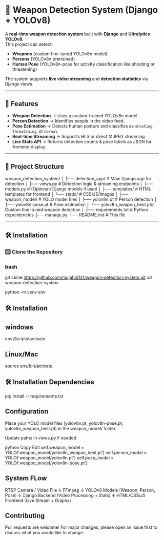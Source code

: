 # 🔫 Weapon Detection System (Django + YOLOv8)

A **real-time weapon detection system** built with **Django** and **Ultralytics YOLOv8**.  
This project can detect:
- **Weapons** (custom fine-tuned YOLOv8n model)
- **Persons** (YOLOv8n pretrained)
- **Human Pose** (YOLOv8n-pose for activity classification like shooting or threatening)

The system supports **live video streaming** and **detection statistics** via Django views.

---

## 🚀 Features
- **Weapon Detection** → Uses a custom-trained YOLOv8n model.
- **Person Detection** → Identifies people in the video feed.
- **Pose Estimation** → Detects human posture and classifies as `shooting`, `threatening`, or `normal`.
- **Real-time Streaming** → Supports HLS or direct MJPEG streaming.
- **Live Stats API** → Returns detection counts & pose labels as JSON for frontend display.

---

## 📂 Project Structure

weapon_detection_system/
│
├── detection_app/ # Main Django app for detection
│ ├── views.py # Detection logic & streaming endpoints
│ ├── models.py # (Optional) Django models if used
│ ├── templates/ # HTML templates for frontend
│ └── static/ # CSS/JS/Images
│
├── weapon_model/ # YOLO model files
│ ├── yolov8n.pt # Person detection
│ ├── yolov8n-pose.pt # Pose estimation
│ └── yolov8n_weapon_best.pt# Custom fine-tuned weapon detection
│
├── requirements.txt # Python dependencies
├── manage.py
└── README.md # This file



---

## 🛠️ Installation

### 1️⃣ Clone the Repository
### bash
git clone https://github.com/mujahid141/weapon-detection-system.git
cd weapon-detection-system


python -m venv env
## 🛠️ Installation
## windows
env\Scripts\activate

## Linux/Mac
source env/bin/activate

## 🛠️ Installation Dependencies

pip install -r requirements.txt



## Configuration
Place your YOLO model files (yolov8n.pt, yolov8n-pose.pt, yolov8n_weapon_best.pt) in the weapon_model/ folder.

Update paths in views.py if needed:

python
Copy
Edit
self.weapon_model = YOLO('weapon_model/yolov8n_weapon_best.pt')
self.person_model = YOLO('weapon_model/yolov8n.pt')
self.pose_model   = YOLO('weapon_model/yolov8n-pose.pt')


## System FLow

RTSP Camera / Video File
        ↓
      FFmpeg
        ↓
     YOLOv8 Models
 (Weapon, Person, Pose)
        ↓
   Django Backend
 (Video Processing + Stats)
        ↓
   HTML/CSS/JS Frontend
 (Live Stream + Graphs)



## Contributing
Pull requests are welcome!
For major changes, please open an issue first to discuss what you would like to change.